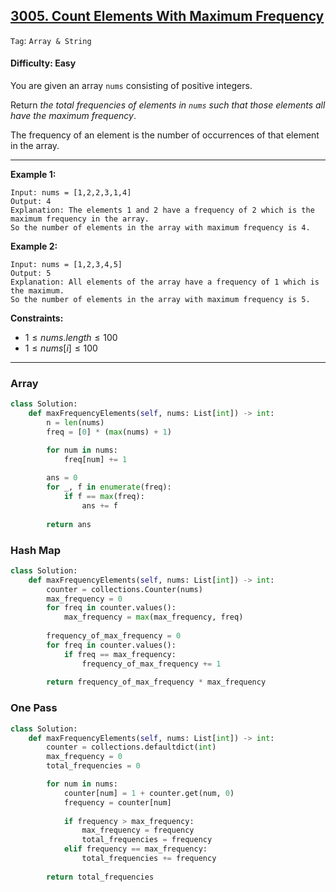 ## [3005. Count Elements With Maximum Frequency](https://leetcode.com/problems/count-elements-with-maximum-frequency)

```Tag```: ```Array & String```

#### Difficulty: Easy

You are given an array ```nums``` consisting of positive integers.

Return _the total frequencies of elements in ```nums``` such that those elements all have the maximum frequency_.

The frequency of an element is the number of occurrences of that element in the array.

---

__Example 1:__
```
Input: nums = [1,2,2,3,1,4]
Output: 4
Explanation: The elements 1 and 2 have a frequency of 2 which is the maximum frequency in the array.
So the number of elements in the array with maximum frequency is 4.
```

__Example 2:__
```
Input: nums = [1,2,3,4,5]
Output: 5
Explanation: All elements of the array have a frequency of 1 which is the maximum.
So the number of elements in the array with maximum frequency is 5.
```
 
__Constraints:__

- $1 \le nums.length \le 100$
- $1 \le nums[i] \le 100$

---

### Array

```Python
class Solution:
    def maxFrequencyElements(self, nums: List[int]) -> int:
        n = len(nums)
        freq = [0] * (max(nums) + 1)

        for num in nums:
            freq[num] += 1
        
        ans = 0
        for _, f in enumerate(freq):
            if f == max(freq):
                ans += f
        
        return ans
```

### Hash Map

```Python
class Solution:
    def maxFrequencyElements(self, nums: List[int]) -> int:
        counter = collections.Counter(nums)
        max_frequency = 0
        for freq in counter.values():
            max_frequency = max(max_frequency, freq)
        
        frequency_of_max_frequency = 0
        for freq in counter.values():
            if freq == max_frequency:
                frequency_of_max_frequency += 1
            
        return frequency_of_max_frequency * max_frequency
```

### One Pass

```Python
class Solution:
    def maxFrequencyElements(self, nums: List[int]) -> int:
        counter = collections.defaultdict(int)
        max_frequency = 0
        total_frequencies = 0

        for num in nums:
            counter[num] = 1 + counter.get(num, 0)
            frequency = counter[num]
            
            if frequency > max_frequency:
                max_frequency = frequency
                total_frequencies = frequency
            elif frequency == max_frequency:
                total_frequencies += frequency
            
        return total_frequencies
```
